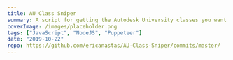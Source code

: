 ```yaml
---
title: AU Class Sniper
summary: A script for getting the Autodesk University classes you want
coverImage: /images/placeholder.png
tags: ["JavaScript", "NodeJS", "Puppeteer"]
date: "2019-10-22"
repo: https://github.com/ericanastas/AU-Class-Sniper/commits/master/
---
```

